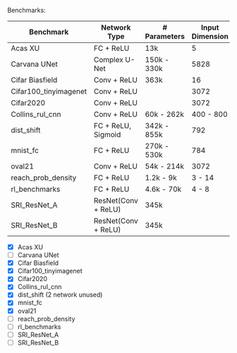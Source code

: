 
Benchmarks:

| Benchmark             | Network Type          | # Parameters  | Input Dimension | Sparsity  |
|-----------------------|-----------------------|---------------|-----------------|-----------|
| Acas XU               | FC + ReLU             | 13k           | 5               | 0-20%     |
| Carvana UNet          | Complex U-Net         | 150k - 330k   | 5828            |           |
| Cifar Biasfield       | Conv + ReLU           | 363k          | 16              |           |
| Cifar100_tinyimagenet | Conv + ReLU           |               | 3072            |           |
| Cifar2020             | Conv + ReLU           |               | 3072            |           |
| Collins_rul_cnn       | Conv + ReLU           | 60k - 262k    | 400 - 800       |           |
| dist_shift            | FC + ReLU, Sigmoid    | 342k - 855k   | 792             | 98.9%     |
| mnist_fc              | FC + ReLU             | 270k - 530k   | 784             |           |
| oval21                | Conv + ReLU           | 54k - 214k    | 3072            |           |
| reach_prob_density    | FC + ReLU             | 1.2k - 9k     | 3 - 14          |           |
| rl_benchmarks         | FC + ReLU             | 4.6k - 70k    | 4 - 8           |           |
| SRI_ResNet_A          | ResNet(Conv + ReLU)   | 345k          |            |           |
| SRI_ResNet_B          | ResNet(Conv + ReLU)   | 345k          |            |           |




- [x] Acas XU
- [ ] Carvana UNet
- [x] Cifar Biasfield
- [x] Cifar100_tinyimagenet
- [x] Cifar2020
- [x] Collins_rul_cnn
- [x] dist_shift (2 network unused)
- [x] mnist_fc
- [x] oval21
- [ ] reach_prob_density
- [ ] rl_benchmarks
- [ ] SRI_ResNet_A
- [ ] SRI_ResNet_B
